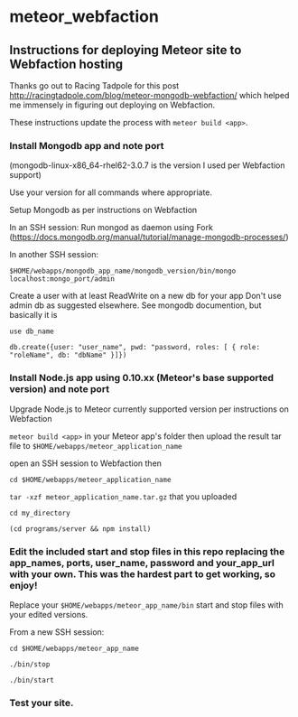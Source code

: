 # meteor_webfaction
## Instructions for deploying Meteor site to Webfaction hosting

Thanks go out to Racing Tadpole for this post http://racingtadpole.com/blog/meteor-mongodb-webfaction/ which helped me immensely in figuring out deploying on Webfaction.

These instructions update the process with `meteor build <app>`.

### Install Mongodb app and note port
(mongodb-linux-x86_64-rhel62-3.0.7 is the version I used per Webfaction support)

Use your version for all commands where appropriate.

Setup Mongodb as per instructions on Webfaction

In an SSH session:
Run mongod as daemon using Fork (https://docs.mongodb.org/manual/tutorial/manage-mongodb-processes/)

In another SSH session:

`$HOME/webapps/mongodb_app_name/mongodb_version/bin/mongo localhost:mongo_port/admin`

Create a user with at least ReadWrite on a new db for your app
Don't use admin db as suggested elsewhere.
See mongodb documention, but basically it is

`use db_name`

`db.create({user: "user_name", pwd: "password, roles: [ { role: "roleName", db: "dbName" }]})`

### Install Node.js app using 0.10.xx (Meteor's base supported version) and note port

Upgrade Node.js to Meteor currently supported version per instructions on Webfaction

`meteor build <app>` in your Meteor app's folder then upload the result tar file to `$HOME/webapps/meteor_application_name`

open an SSH session to Webfaction then

`cd $HOME/webapps/meteor_application_name`

`tar -xzf meteor_application_name.tar.gz` that you uploaded

`cd my_directory`

`(cd programs/server && npm install)`

### Edit the included start and stop files in this repo replacing the app_names, ports, user_name, password and your_app_url with your own.  This was the hardest part to get working, so enjoy!

Replace your `$HOME/webapps/meteor_app_name/bin` start and stop files with your edited versions.

From a new SSH session:

`cd $HOME/webapps/meteor_app_name`

`./bin/stop`

`./bin/start`

### Test your site.
